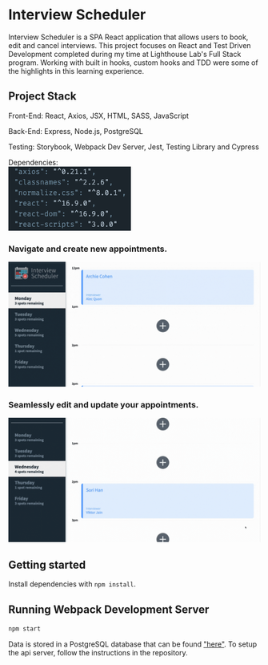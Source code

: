 # Interview Scheduler

Interview Scheduler is a SPA React application that allows users to book, edit and cancel interviews. This project focuses on React and Test Driven Development completed during my time at Lighthouse Lab's Full Stack program. Working with built in hooks, custom hooks and TDD were some of the highlights in this learning experience.


## Project Stack

Front-End: React, Axios, JSX, HTML, SASS, JavaScript

Back-End: Express, Node.js, PostgreSQL

Testing: Storybook, Webpack Dev Server, Jest, Testing Library and Cypress

Dependencies:\
!["Dependency List"](https://github.com/hansori01/scheduler/blob/master/images/dependencies.png?raw=true)


### Navigate and create new appointments.
!["User can navigate and create new appointments."](https://github.com/hansori01/scheduler/blob/master/images/scheduler1.gif?raw=true)

### Seamlessly edit and update your appointments.
!["User can seamlessly edit and update your appointment."](https://github.com/hansori01/scheduler/blob/master/images/scheduler2.gif?raw=true)


## Getting started

Install dependencies with `npm install`.

## Running Webpack Development Server

```sh
npm start
```

Data is stored in a PostgreSQL database that can be found ["here"]('https://github.com/hansori01/scheduler-api'). To setup the api server, follow the instructions in the repository.